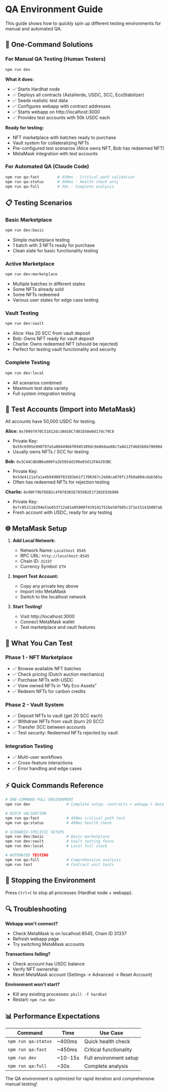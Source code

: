 # QA Environment Guide

This guide shows how to quickly spin up different testing environments for manual and automated QA.

## 🚀 One-Command Solutions

### For Manual QA Testing (Human Testers)

```bash
npm run dev
```

**What it does:**

- ✅ Starts Hardhat node
- ✅ Deploys all contracts (AstaVerde, USDC, SCC, EcoStabilizer)
- ✅ Seeds realistic test data
- ✅ Configures webapp with contract addresses
- ✅ Starts webapp on http://localhost:3000
- ✅ Provides test accounts with 50k USDC each

**Ready for testing:**

- NFT marketplace with batches ready to purchase
- Vault system for collateralizing NFTs
- Pre-configured test scenarios (Alice owns NFT, Bob has redeemed NFT)
- MetaMask integration with test accounts

### For Automated QA (Claude Code)

```bash
npm run qa:fast        # 450ms - Critical path validation
npm run qa:status      # 400ms - Health check only
npm run qa:full        # 30s - Complete analysis
```

## 📋 Testing Scenarios

### Basic Marketplace

```bash
npm run dev:basic
```

- Simple marketplace testing
- 1 batch with 3 NFTs ready for purchase
- Clean slate for basic functionality testing

### Active Marketplace

```bash
npm run dev:marketplace
```

- Multiple batches in different states
- Some NFTs already sold
- Some NFTs redeemed
- Various user states for edge case testing

### Vault Testing

```bash
npm run dev:vault
```

- Alice: Has 20 SCC from vault deposit
- Bob: Owns NFT ready for vault deposit
- Charlie: Owns redeemed NFT (should be rejected)
- Perfect for testing vault functionality and security

### Complete Testing

```bash
npm run dev:local
```

- All scenarios combined
- Maximum test data variety
- Full system integration testing

## 🔑 Test Accounts (Import into MetaMask)

All accounts have 50,000 USDC for testing.

**Alice:** `0x70997970C51812dc3A010C7d01b50e0d17dc79C8`

- Private Key: `0x59c6995e998f97a5a0044966f0945389dc9e86dae88c7a8412f4603b6b78690d`
- Usually owns NFTs / SCC for testing

**Bob:** `0x3C44CdDdB6a900fa2b585dd299e03d12FA4293BC`

- Private Key: `0x5de4111afa1a4b94908f83103eb1f1706367c2e68ca870fc3fb9a804cdab365a`
- Often has redeemed NFTs for rejection testing

**Charlie:** `0x90F79bf6EB2c4f870365E785982E1f101E93b906`

- Private Key: `0x7c852118294e51e653712a81e05800f419141751be58f605c371e15141b007a6`
- Fresh account with USDC, ready for any testing

## 🌐 MetaMask Setup

1. **Add Local Network:**
    - Network Name: `Localhost 8545`
    - RPC URL: `http://localhost:8545`
    - Chain ID: `31337`
    - Currency Symbol: `ETH`

2. **Import Test Account:**
    - Copy any private key above
    - Import into MetaMask
    - Switch to the localhost network

3. **Start Testing!**
    - Visit http://localhost:3000
    - Connect MetaMask wallet
    - Test marketplace and vault features

## 🧪 What You Can Test

### Phase 1 - NFT Marketplace

- ✅ Browse available NFT batches
- ✅ Check pricing (Dutch auction mechanics)
- ✅ Purchase NFTs with USDC
- ✅ View owned NFTs in "My Eco Assets"
- ✅ Redeem NFTs for carbon credits

### Phase 2 - Vault System

- ✅ Deposit NFTs to vault (get 20 SCC each)
- ✅ Withdraw NFTs from vault (burn 20 SCC)
- ✅ Transfer SCC between accounts
- ✅ Test security: Redeemed NFTs rejected by vault

### Integration Testing

- ✅ Multi-user workflows
- ✅ Cross-feature interactions
- ✅ Error handling and edge cases

## ⚡ Quick Commands Reference

```bash
# ONE-COMMAND FULL ENVIRONMENT
npm run dev                # Complete setup: contracts + webapp + data

# QUICK VALIDATION
npm run qa:fast            # 450ms critical path test
npm run qa:status          # 400ms health check

# SCENARIO-SPECIFIC SETUPS
npm run dev:basic          # Basic marketplace
npm run dev:vault          # Vault testing focus
npm run dev:local          # Local full stack

# AUTOMATED TESTING
npm run qa:full            # Comprehensive analysis
npm run test               # Contract unit tests
```

## 🛑 Stopping the Environment

Press `Ctrl+C` to stop all processes (Hardhat node + webapp).

## 🔍 Troubleshooting

**Webapp won't connect?**

- Check MetaMask is on localhost:8545, Chain ID 31337
- Refresh webapp page
- Try switching MetaMask accounts

**Transactions failing?**

- Check account has USDC balance
- Verify NFT ownership
- Reset MetaMask account (Settings → Advanced → Reset Account)

**Environment won't start?**

- Kill any existing processes: `pkill -f hardhat`
- Restart: `npm run dev`

## 📊 Performance Expectations

| Command             | Time    | Use Case               |
| ------------------- | ------- | ---------------------- |
| `npm run qa:status` | ~400ms  | Quick health check     |
| `npm run qa:fast`   | ~450ms  | Critical functionality |
| `npm run dev`       | ~10-15s | Full environment setup |
| `npm run qa:full`   | ~30s    | Complete analysis      |

The QA environment is optimized for rapid iteration and comprehensive manual testing!
